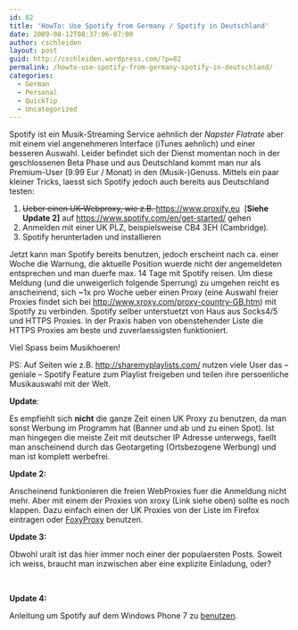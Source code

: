 ```yaml
---
id: 82
title: 'HowTo: Use Spotify from Germany / Spotify in Deutschland'
date: 2009-08-12T08:37:06-07:00
author: cschleiden
layout: post
guid: http://cschleiden.wordpress.com/?p=82
permalink: /howto-use-spotify-from-germany-spotify-in-deutschland/
categories:
  - German
  - Personal
  - QuickTip
  - Uncategorized
---
```

Spotify ist ein Musik-Streaming Service aehnlich der _Napster Flatrate_ aber mit einem viel angenehmeren Interface (iTunes aehnlich) und einer besseren Auswahl. Leider befindet sich der Dienst momentan noch in der geschlossenen Beta Phase und aus Deutschland kommt man nur als Premium-User (9.99 Eur / Monat) in den (Musik-)Genuss. Mittels ein paar kleiner Tricks, laesst sich Spotify jedoch auch bereits aus Deutschland testen:

  1. <span style="text-decoration:line-through;">Ueber einen UK-Webproxy, wie z.B. </span><a href="https://www.proxify.eu" target="_blank"><span style="text-decoration:line-through;">https://www.proxify.eu</span></a>  [**Siehe Update 2]** auf <a href="https://www.spotify.com/en/get-started/" target="_blank">https://www.spotify.com/en/get-started/</a> gehen
  2. Anmelden mit einer UK PLZ, beispielsweise CB4 3EH (Cambridge).
  3. Spotify herunterladen und installieren

Jetzt kann man Spotify bereits benutzen, jedoch erscheint nach ca. einer Woche die Warnung, die aktuelle Position wuerde nicht der angemeldeten entsprechen und man duerfe max. 14 Tage mit Spotify reisen. Um diese Meldung (und die unweigerlich folgende Sperrung) zu umgehen reicht es anscheinend, sich ~1x pro Woche ueber einen Proxy (eine Auswahl freier Proxies findet sich bei <http://www.xroxy.com/proxy-country-GB.htm>) mit Spotify zu verbinden. Spotify selber unterstuetzt von Haus aus Socks4/5 und HTTPS Proxies. In der Praxis haben von obenstehender Liste die HTTPS Proxies am beste und zuverlaessigsten funktioniert.

Viel Spass beim Musikhoeren!

PS: Auf Seiten wie z.B. <http://sharemyplaylists.com/> nutzen viele User das &#8211; geniale &#8211; Spotify Feature zum Playlist freigeben und teilen ihre persoenliche Musikauswahl mit der Welt.

**Update**:

Es empfiehlt sich **nicht** die ganze Zeit einen UK Proxy zu benutzen, da man sonst Werbung im Programm hat (Banner und ab und zu einen Spot). Ist man hingegen die meiste Zeit mit deutscher IP Adresse unterwegs, faellt man anscheinend durch das Geotargeting (Ortsbezogene Werbung) und man ist komplett werbefrei.

**Update 2:**

Anscheinend funktionieren die freien WebProxies fuer die Anmeldung nicht mehr. Aber mit einem der Proxies von xroxy (Link siehe oben) sollte es noch klappen. Dazu einfach einen der UK Proxies von der Liste im Firefox eintragen oder <a href="https://addons.mozilla.org/de/firefox/addon/2464" target="_blank">FoxyProxy</a> benutzen.

**Update 3:**

Obwohl uralt ist das hier immer noch einer der populaersten Posts. Soweit ich weiss, braucht man inzwischen aber eine explizite Einladung, oder?

&nbsp;

**Update 4:**

Anleitung um Spotify auf dem Windows Phone 7 zu <a href="http://cschleiden.wordpress.com/2011/11/10/spotify-app-auf-windows-phone-7-in-deutschland-spotify-on-windows-phone-7-from-germany/" target="_blank">benutzen</a>.